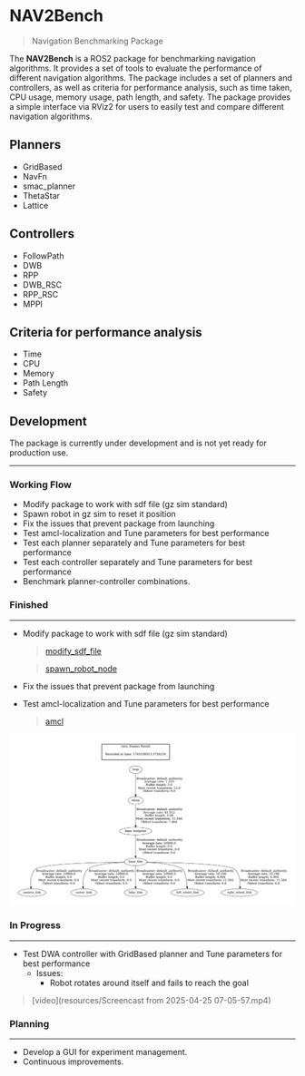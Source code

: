 # NAV2Bench
> Navigation Benchmarking Package

The **NAV2Bench** is a ROS2 package for benchmarking navigation algorithms. It provides a set of tools to evaluate the performance of different navigation algorithms. The package includes a set of planners and controllers, as well as criteria for performance analysis, such as time taken, CPU usage, memory usage, path length, and safety. The package provides a simple interface via RViz2 for users to easily test and compare different navigation algorithms.

## Planners

- GridBased
- NavFn
- smac_planner
- ThetaStar
- Lattice

## Controllers

- FollowPath
- DWB
- RPP
- DWB_RSC
- RPP_RSC
- MPPI

## Criteria for performance analysis

- Time
- CPU
- Memory
- Path Length
- Safety

## Development

The package is currently under development and is not yet ready for production use. 


---
### Working Flow

- Modify package to work with sdf file (gz sim standard)
- Spawn robot in gz sim to reset it position
- Fix the issues that prevent package from launching
- Test amcl-localization and Tune parameters for best performance
- Test each planner separately and Tune parameters for best performance
- Test each controller separately and Tune parameters for best performance
- Benchmark planner-controller combinations.


### Finished
---

- Modify package to work with sdf file (gz sim standard)

    > [modify_sdf_file](launch/petra_urdf_v7.launch.py#L15-L30)

    > [spawn_robot_node](launch/petra_urdf_v7.launch.py#L139-L162)

- Fix the issues that prevent package from launching
- Test amcl-localization and Tune parameters for best performance
    > [amcl](config/amcl_localization.yaml)

![](resources/frames.png)

### In Progress
---

- Test DWA controller with GridBased planner and Tune parameters for best performance
    * Issues:
        - Robot rotates around itself and fails to reach the goal

> [video](resources/Screencast from 2025-04-25 07-05-57.mp4)


### Planning
---
- Develop a GUI for experiment management.
- Continuous improvements.

